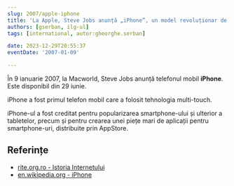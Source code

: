 ```yaml
---
slug: 2007/apple-iphone
title: 'La Apple, Steve Jobs anunță „iPhone”, un model revoluționar de telefon mobil'
authors: [gserban, ilg-ul]
tags: [international, autor:gheorghe.serban]

date: 2023-12-29T20:55:37
eventDate: '2007-01-09'

---
```


În 9 ianuarie 2007, la Macworld, Steve Jobs anunță telefonul mobil **iPhone**.
Este disponibil din 29 iunie.

<!-- truncate -->

iPhone a fost primul telefon mobil care a folosit tehnologia multi-touch.

iPhone-ul a fost creditat pentru popularizarea smartphone-ului și ulterior
a tabletelor, precum și pentru crearea unei piețe mari de aplicații
pentru smartphone-uri, distribuite prin AppStore.

## Referințe

- [rite.org.ro - Istoria Internetului](https://rite.org.ro/istoria-internetului/)
- [en.wikipedia.org - iPhone](https://en.wikipedia.org/wiki/IPhone)
